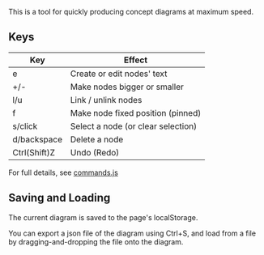 This is a tool for quickly producing concept diagrams at maximum speed.

## Keys

| Key          | Effect                             |
| ------------ | ---------------------------------- |
| e            | Create or edit nodes' text         |
| +/-          | Make nodes bigger or smaller       |
| l/u          | Link / unlink nodes                |
| f            | Make node fixed position (pinned)  |
| s/click      | Select a node (or clear selection) |
| d/backspace  | Delete a node                      |
| Ctrl(Shift)Z | Undo (Redo)                        |

For full details, see [commands.js](./modules/commands.js)

## Saving and Loading

The current diagram is saved to the page's localStorage.

You can export a json file of the diagram using Ctrl+S, and load from a file by dragging-and-dropping the file onto the diagram.
